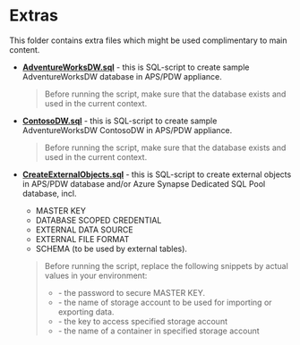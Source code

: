
# **Extras**
This folder contains extra files which might be used complimentary to main content.

- [**AdventureWorksDW.sql**](AdventureWorksDW.sql) - this is SQL-script to create sample AdventureWorksDW database in APS/PDW appliance.

    > Before running the script, make sure that the database exists and used in the current context.

- [**ContosoDW.sql**](ContosoDW.sql) - this is SQL-script to create sample AdventureWorksDW ContosoDW in APS/PDW appliance. 

    > Before running the script, make sure that the database exists and used in the current context.

- [**CreateExternalObjects.sql**](CreateExternalObjects.sql) - this is SQL-script to create external objects in APS/PDW database and/or Azure Synapse Dedicated SQL Pool database, incl.

    - MASTER KEY 
    - DATABASE SCOPED CREDENTIAL
    - EXTERNAL DATA SOURCE
    - EXTERNAL FILE FORMAT
    - SCHEMA (to be used by external tables).

    > Before running the script, replace the following snippets by actual values in your environment:
    >
    > - <EnterStrongPasswordHere>  - the password to secure MASTER KEY.
    > - <storageaccountname> - the name of storage account to be used for importing or exporting data.
    > - <storageaccountkey> - the key to access specified storage account
    > - <containername> - the name of a container in specified storage account

    
